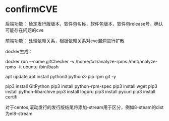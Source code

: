 # confirmCVE

后端功能：
给定发行版版本，软件包名称，软件包版本，软件包release号，确认可能存在问题的cve

前端功能：
处理依赖关系，根据依赖关系对cve漏洞进行扩散

docker生成：

docker run --name gitChecker -v /home/txz/analyze-rpms:/mnt/analyze-rpms -it ubuntu /bin/bash

apt update
apt install python3 python3-pip rpm git -y

pip3 install GitPython
pip3 install python-rpm-spec
pip3 install wget
pip3 install python-libarchive
pip3 install loguru
pip3 install pycurl
pip3 install certifi


对于centos,滚动发行的发行版结尾将添加-stream用于区分，例如8-steam的dist为el8-stream